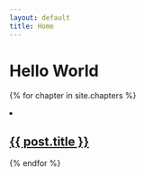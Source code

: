 ```yaml
---
layout: default
title: Home
---
```


# Hello World

{% for chapter in site.chapters %}
    <li>
      <h2><a href="{{ chapter.url }}">{{ post.title }}</a></h2>
    </li>
  {% endfor %}